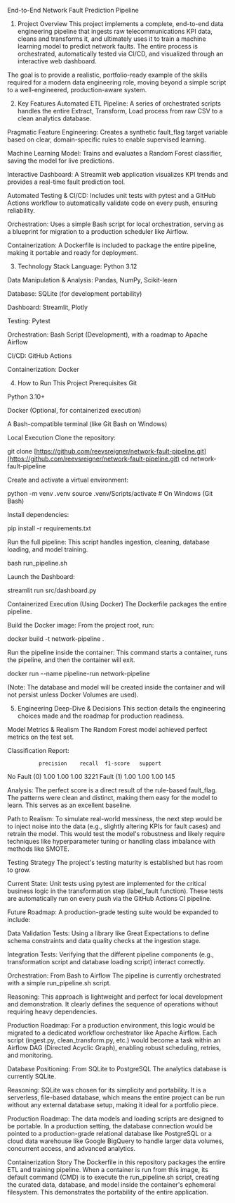 End-to-End Network Fault Prediction Pipeline
1. Project Overview
This project implements a complete, end-to-end data engineering pipeline that ingests raw telecommunications KPI data, cleans and transforms it, and ultimately uses it to train a machine learning model to predict network faults. The entire process is orchestrated, automatically tested via CI/CD, and visualized through an interactive web dashboard.

The goal is to provide a realistic, portfolio-ready example of the skills required for a modern data engineering role, moving beyond a simple script to a well-engineered, production-aware system.

2. Key Features
Automated ETL Pipeline: A series of orchestrated scripts handles the entire Extract, Transform, Load process from raw CSV to a clean analytics database.

Pragmatic Feature Engineering: Creates a synthetic fault_flag target variable based on clear, domain-specific rules to enable supervised learning.

Machine Learning Model: Trains and evaluates a Random Forest classifier, saving the model for live predictions.

Interactive Dashboard: A Streamlit web application visualizes KPI trends and provides a real-time fault prediction tool.

Automated Testing & CI/CD: Includes unit tests with pytest and a GitHub Actions workflow to automatically validate code on every push, ensuring reliability.

Orchestration: Uses a simple Bash script for local orchestration, serving as a blueprint for migration to a production scheduler like Airflow.

Containerization: A Dockerfile is included to package the entire pipeline, making it portable and ready for deployment.

3. Technology Stack
Language: Python 3.12

Data Manipulation & Analysis: Pandas, NumPy, Scikit-learn

Database: SQLite (for development portability)

Dashboard: Streamlit, Plotly

Testing: Pytest

Orchestration: Bash Script (Development), with a roadmap to Apache Airflow

CI/CD: GitHub Actions

Containerization: Docker

4. How to Run This Project
Prerequisites
Git

Python 3.10+

Docker (Optional, for containerized execution)

A Bash-compatible terminal (like Git Bash on Windows)

Local Execution
Clone the repository:

git clone [https://github.com/reevsreigner/network-fault-pipeline.git](https://github.com/reevsreigner/network-fault-pipeline.git)
cd network-fault-pipeline

Create and activate a virtual environment:

python -m venv .venv
source .venv/Scripts/activate # On Windows (Git Bash)

Install dependencies:

pip install -r requirements.txt

Run the full pipeline:
This script handles ingestion, cleaning, database loading, and model training.

bash run_pipeline.sh

Launch the Dashboard:

streamlit run src/dashboard.py

Containerized Execution (Using Docker)
The Dockerfile packages the entire pipeline.

Build the Docker image:
From the project root, run:

docker build -t network-pipeline .

Run the pipeline inside the container:
This command starts a container, runs the pipeline, and then the container will exit.

docker run --name pipeline-run network-pipeline

(Note: The database and model will be created inside the container and will not persist unless Docker Volumes are used).

5. Engineering Deep-Dive & Decisions
This section details the engineering choices made and the roadmap for production readiness.

Model Metrics & Realism
The Random Forest model achieved perfect metrics on the test set.

Classification Report:

              precision    recall  f1-score   support
No Fault (0)       1.00      1.00      1.00      3221
    Fault (1)       1.00      1.00      1.00       145

Analysis: The perfect score is a direct result of the rule-based fault_flag. The patterns were clean and distinct, making them easy for the model to learn. This serves as an excellent baseline.

Path to Realism: To simulate real-world messiness, the next step would be to inject noise into the data (e.g., slightly altering KPIs for fault cases) and retrain the model. This would test the model's robustness and likely require techniques like hyperparameter tuning or handling class imbalance with methods like SMOTE.

Testing Strategy
The project's testing maturity is established but has room to grow.

Current State: Unit tests using pytest are implemented for the critical business logic in the transformation step (label_fault function). These tests are automatically run on every push via the GitHub Actions CI pipeline.

Future Roadmap: A production-grade testing suite would be expanded to include:

Data Validation Tests: Using a library like Great Expectations to define schema constraints and data quality checks at the ingestion stage.

Integration Tests: Verifying that the different pipeline components (e.g., transformation script and database loading script) interact correctly.

Orchestration: From Bash to Airflow
The pipeline is currently orchestrated with a simple run_pipeline.sh script.

Reasoning: This approach is lightweight and perfect for local development and demonstration. It clearly defines the sequence of operations without requiring heavy dependencies.

Production Roadmap: For a production environment, this logic would be migrated to a dedicated workflow orchestrator like Apache Airflow. Each script (ingest.py, clean_transform.py, etc.) would become a task within an Airflow DAG (Directed Acyclic Graph), enabling robust scheduling, retries, and monitoring.

Database Positioning: From SQLite to PostgreSQL
The analytics database is currently SQLite.

Reasoning: SQLite was chosen for its simplicity and portability. It is a serverless, file-based database, which means the entire project can be run without any external database setup, making it ideal for a portfolio piece.

Production Roadmap: The data models and loading scripts are designed to be portable. In a production setting, the database connection would be pointed to a production-grade relational database like PostgreSQL or a cloud data warehouse like Google BigQuery to handle larger data volumes, concurrent access, and advanced analytics.

Containerization Story
The Dockerfile in this repository packages the entire ETL and training pipeline. When a container is run from this image, its default command (CMD) is to execute the run_pipeline.sh script, creating the curated data, database, and model inside the container's ephemeral filesystem. This demonstrates the portability of the entire application.
